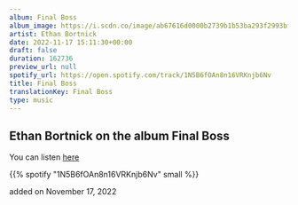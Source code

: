 ```yaml
---
album: Final Boss
album_image: https://i.scdn.co/image/ab67616d0000b2739b1b53ba293f2993bf9ec90f
artist: Ethan Bortnick
date: 2022-11-17 15:11:30+00:00
draft: false
duration: 162736
preview_url: null
spotify_url: https://open.spotify.com/track/1N5B6fOAn8n16VRKnjb6Nv
title: Final Boss
translationKey: Final Boss
type: music
---
```


## Ethan Bortnick on the album Final Boss

You can listen [here](https://open.spotify.com/track/1N5B6fOAn8n16VRKnjb6Nv)

{{% spotify "1N5B6fOAn8n16VRKnjb6Nv" small %}}

added on November 17, 2022